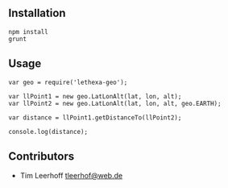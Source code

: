 Installation
------------

	npm install
	grunt

Usage
-----

	var geo = require('lethexa-geo');

	var llPoint1 = new geo.LatLonAlt(lat, lon, alt);
	var llPoint2 = new geo.LatLonAlt(lat, lon, alt, geo.EARTH);

	var distance = llPoint1.getDistanceTo(llPoint2);

	console.log(distance);

Contributors
------------

* Tim Leerhoff <tleerhof@web.de>


